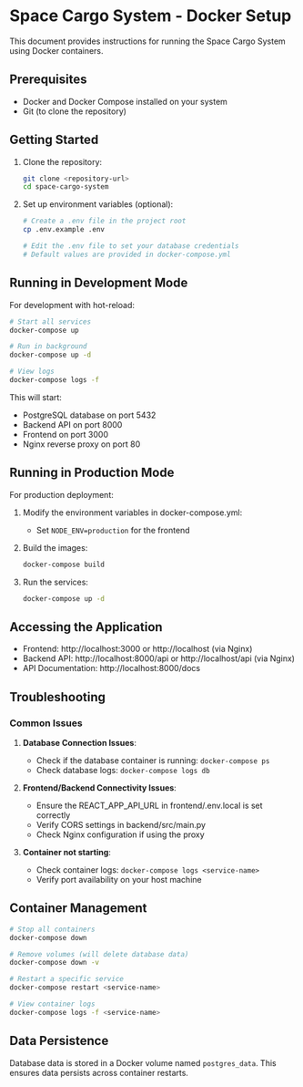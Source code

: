 # Space Cargo System - Docker Setup

This document provides instructions for running the Space Cargo System using Docker containers.

## Prerequisites

- Docker and Docker Compose installed on your system
- Git (to clone the repository)

## Getting Started

1. Clone the repository:
   ```bash
   git clone <repository-url>
   cd space-cargo-system
   ```

2. Set up environment variables (optional):
   ```bash
   # Create a .env file in the project root
   cp .env.example .env
   
   # Edit the .env file to set your database credentials
   # Default values are provided in docker-compose.yml
   ```

## Running in Development Mode

For development with hot-reload:

```bash
# Start all services
docker-compose up

# Run in background
docker-compose up -d

# View logs
docker-compose logs -f
```

This will start:
- PostgreSQL database on port 5432
- Backend API on port 8000
- Frontend on port 3000
- Nginx reverse proxy on port 80

## Running in Production Mode

For production deployment:

1. Modify the environment variables in docker-compose.yml:
   - Set `NODE_ENV=production` for the frontend

2. Build the images:
   ```bash
   docker-compose build
   ```

3. Run the services:
   ```bash
   docker-compose up -d
   ```

## Accessing the Application

- Frontend: http://localhost:3000 or http://localhost (via Nginx)
- Backend API: http://localhost:8000/api or http://localhost/api (via Nginx)
- API Documentation: http://localhost:8000/docs

## Troubleshooting

### Common Issues

1. **Database Connection Issues**:
   - Check if the database container is running: `docker-compose ps`
   - Check database logs: `docker-compose logs db`

2. **Frontend/Backend Connectivity Issues**:
   - Ensure the REACT_APP_API_URL in frontend/.env.local is set correctly
   - Verify CORS settings in backend/src/main.py
   - Check Nginx configuration if using the proxy

3. **Container not starting**:
   - Check container logs: `docker-compose logs <service-name>`
   - Verify port availability on your host machine

## Container Management

```bash
# Stop all containers
docker-compose down

# Remove volumes (will delete database data)
docker-compose down -v

# Restart a specific service
docker-compose restart <service-name>

# View container logs
docker-compose logs -f <service-name>
```

## Data Persistence

Database data is stored in a Docker volume named `postgres_data`. This ensures data persists across container restarts. 